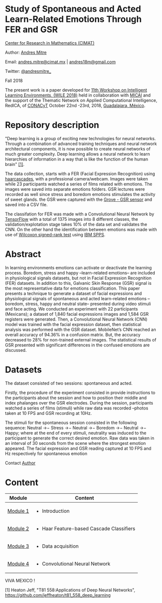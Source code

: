 #  Study of Spontaneous and Acted Learn-Related Emotions Through FER and GSR


[Center for Research in Mathematics (CIMAT)](http://www.cimat.mx/en)

Author: [Andres Mitre](https://github.com/andresmitre)

Email: andres.mitre@cimat.mx | andres18m@gmail.com

Twitter:  [@andresmitre_](https://twitter.com/andresmitre_)

Fall 2018

The present work is a paper developed for [11th Workshop on Intelligent Learning Environments, (WILE 2018)](https://nube.iie.org.mx/WILE2018/wile_2018.htm) held in collaboration with [MICAI](http://www.micai.org/) and the support of the Thematic Network on Applied Computational Intelligence, RedICA, of [CONACyT](https://en.wikipedia.org/wiki/Consejo_Nacional_de_Ciencia_y_Tecnolog%C3%ADa_(Mexico)) October 22nd -23rd, 2018, [Guadalajara, México](https://en.wikipedia.org/wiki/Guadalajara).

<!-- The present work is part of an Undergraduate thesis for B.E. in Telecommunications, OS and Electronics in [Autonomous University of Sinaloa (in Spanish: Universidad Autónoma de Sinaloa, UAS)](http://web.uas.edu.mx/web/ingles/index.php) in Sinaloa, México. The work was developed in [Center for Research in Mathematics (CIMAT)](http://www.cimat.mx/en)

**ABOUT COPYING OR USING PARTIAL INFORMATION:**
This script was originally created by [Andres Mitre](https://github.com/andresmitre). READ LICENSE FILE -->

# Repository description

"Deep learning is a group of exciting new technologies for neural networks. Through a combination of advanced training techniques and neural network architectural components, it is now possible to create neural networks of much greater complexity. Deep learning allows a neural network to learn hierarchies of information in a way that is like the function of the human brain" [[1]](https://github.com/jeffheaton/t81_558_deep_learning).

The data collection, starts with a FER (Facial Expression Recognition) using [haarcascades](https://github.com/opencv/opencv), with a professional camera/webcam. Images were taken while 23 participants watched a series of films related with emotions. The images were saved into separate emotions folders. GSR lectures were recorded as well since stress and boredom emotions stimulates the activity of sweet glands. the GSR were captured with the [Grove - GSR sensor](https://www.seeedstudio.com/Grove-GSR-sensor-p-1614.html) and saved into a CSV file.

The classifation for FER was made with a Convolutional Neural Network by [TensorFlow](https://codelabs.developers.google.com/codelabs/tensorflow-for-poets/#0) with a total of 1375 images into 8 different classes, the validation/explotation stage takes 10% of the data set and validates the CNN. On the other hand the identification between emotions was made with use of [Wilcoxon signed-rank test](https://en.wikipedia.org/wiki/Wilcoxon_signed-rank_test) using [IBM SPPS](https://www.ibm.com/products/spss-statistics).

# Abstract

In learning environments emotions can activate or deactivate the learning process. Boredom, stress and happy –learn-related emotions– are included in physiological signals datasets, but not in Facial Expression Recognition (FER) datasets. In addition to this, Galvanic Skin Response (GSR) signal is the most representative data for emotions classification. This paper presents a technique to generate a dataset of facial expressions and physiological signals of spontaneous and acted learn-related emotions –boredom, stress, happy and neutral state– presented during video stimuli and face acting. We conducted an experiment with 22 participants (Mexicans); a dataset of 1,840 facial expressions images and 1,584 GSR registers were generated. Then, a Convolutional Neural Network (CNN) model was trained with the facial expression dataset, then statistical analysis was performed with the GSR dataset. MobileNet’s CNN reached an overall accuracy of 94.36% in a confusion matrix. But, the accuracy decreased to 28% for non-trained external images. The statistical results of GSR presented with significant differences in the confused emotions are discussed.


# Datasets

The dataset consisted of two sessions: spontaneous and acted. </p> <p> Firstly, the procedure of the experiment consisted in provide instructions to the participants about the session and how to position their middle and index phalanges over the GSR electrodes. During the session, participants watched a series of films (stimuli) while raw data was recorded –photos taken at 10 FPS and GSR recording at 10Hz.</p><p>The stimuli for the spontaneous session consisted in the following sequence: Neutral →− Stress →− Neutral →− Boredom →− Neutral →− Happy; where at the end of every stimuli, neutrality was induced to the participant to generate the correct desired emotion. Raw data was taken in an interval of 30 seconds from the scene where the strongest emotion appeared. The facial expression and GSR reading captured at 10 FPS and Hz respectively for spontaneous emotion

Contact [Author](https://github.com/andresmitre)

# Content

Module|Content
---|---
[Module 1](https://github.com/andresmitre/Emotion_Classification/blob/master/introduction.ipynb) | <ul><li>Introduction</ul>
[Module 2](https://github.com/andresmitre/Emotion_Classification/blob/master/Haar_Feature_based_Cascade_Classifiers.ipynb) | <ul><li>Haar Feature-based Cascade Classifiers</ul>
[Module 3](https://github.com/andresmitre/Emotion_Classification/blob/master/data_acquisition.ipynb) | <ul><li>Data acquisition</ul>
[Module 4](https://github.com/andresmitre/Emotion_Classification/blob/master/CNN.ipynb)| <ul><li>Convolutional Neural Network</ul>



VIVA MEXICO !


[1] Heaton Jeff, "T81 558:Applications of Deep Neural Networks", https://github.com/jeffheaton/t81_558_deep_learning
